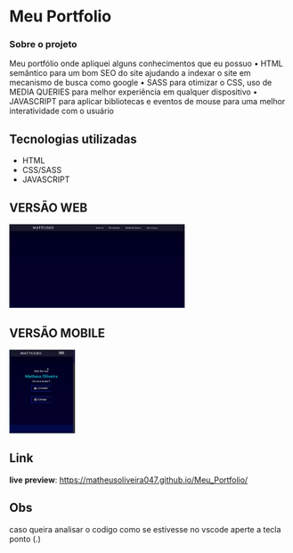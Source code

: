 # Meu Portfolio

### Sobre o projeto
Meu portfólio onde apliquei alguns conhecimentos que eu possuo 
• HTML semântico para um bom SEO do site ajudando a indexar o site  em mecanismo de busca como google
• SASS para otimizar o CSS, uso de  MEDIA QUERIES para melhor experiência em qualquer dispositivo
• JAVASCRIPT para aplicar bibliotecas e eventos de mouse para uma melhor interatividade com o usuário 


## Tecnologias utilizadas
- HTML
- CSS/SASS
- JAVASCRIPT

## VERSÃO WEB
<img height="150em" src="assets/videos_redme/ezgif.com-gif-maker.gif"/>


## VERSÃO MOBILE
<img height="150em" src="assets/videos_redme/ezgif.com-gif-maker (1).gif"/>



## Link
**live preview**: https://matheusoliveira047.github.io/Meu_Portfolio/


## Obs
caso queira analisar o codigo como se estivesse no vscode aperte a tecla ponto (.)
